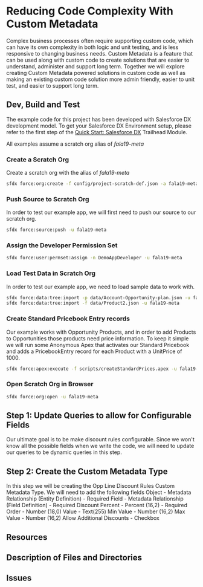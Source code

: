 # Reducing Code Complexity With Custom Metadata

Complex business processes often require supporting custom code, which can have its own complexity in both logic and unit testing, and is less responsive to changing business needs. Custom Metadata is a feature that can be used along with custom code to create solutions that are easier to understand, administer and support long term. Together we will explore creating Custom Metadata powered solutions in custom code as well as making an existing custom code solution more admin friendly, easier to unit test, and easier to support long term. 

## Dev, Build and Test
The example code for this project has been developed with Salesforce DX development model. To get your Salesforce DX Environment setup, please refer to the first step of the [Quick Start: Salesforce DX](https://trailhead.salesforce.com/en/content/learn/projects/quick-start-salesforce-dx/set-up-your-salesforce-dx-environment) Trailhead Module.

All examples assume a scratch org alias of *fala19-meta*

### Create a Scratch Org
Create a scratch org with the alias of *fala19-meta*

```sh
sfdx force:org:create -f config/project-scratch-def.json -a fala19-meta
```

### Push Source to Scratch Org
In order to test our example app, we will first need to push our source to our scratch org.

```sh
sfdx force:source:push -u fala19-meta
```

### Assign the Developer Permission Set
```sh
sfdx force:user:permset:assign -n DemoAppDeveloper -u fala19-meta
```

### Load Test Data in Scratch Org
In order to test our example app, we need to load sample data to work with.

```sh
sfdx force:data:tree:import -p data/Account-Opportunity-plan.json -u fala19-meta
sfdx force:data:tree:import -f data/Product2.json -u fala19-meta
```

### Create Standard Pricebook Entry records
Our example works with Opportunity Products, and in order to add Products to Opportunities those products need price information. To keep it simple we will run some Anonymous Apex that activates our Standard Pricebook and adds a PricebookEntry record for each Product with a UnitPrice of 1000.

```sh
sfdx force:apex:execute -f scripts/createStandardPrices.apex -u fala19-meta
```

### Open Scratch Org in Browser
```sh
sfdx force:org:open -u fala19-meta
```
## Step 1: Update Queries to allow for Configurable Fields
Our ultimate goal is to be make discount rules configurable. Since we won't know all the possible fields when we write the code, we will need to update our queries to be dynamic queries in this step.

## Step 2: Create the Custom Metadata Type
In this step we will be creating the Opp Line Discount Rules Custom Metadata Type. We will need to add the following fields
Object - Metadata Relationship (Entity Definition) - Required
Field - Metadata Relationship (Field Definition) - Required
Discount Percent - Percent (16,2) - Required
Order - Number (18,0)
Value - Text(255)
Min Value - Number (16,2)
Max Value - Number (16,2)
Allow Additional Discounts - Checkbox

## Resources

## Description of Files and Directories

## Issues
